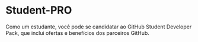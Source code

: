 # Student-PRO
Como um estudante, você pode se candidatar ao GitHub Student Developer Pack, que inclui ofertas e benefícios dos parceiros GitHub.
